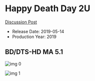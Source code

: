 # Happy Death Day 2U

[Discussion Post](https://www.avsforum.com/threads/bass-eq-for-filtered-movies.2995212/post-58017638)

* Release Date: 2019-05-14
* Production Year: 2019

## BD/DTS-HD MA 5.1

![img 0](https://i.imgur.com/f2uqBK0.jpg)

![img 1](https://i.imgur.com/wZNJGLH.jpg)

